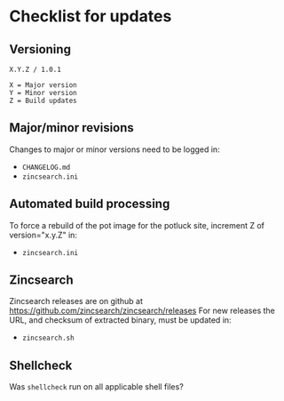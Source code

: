 # Checklist for updates

## Versioning
```
X.Y.Z / 1.0.1

X = Major version
Y = Minor version
Z = Build updates
```

## Major/minor revisions
Changes to major or minor versions need to be logged in:
* `CHANGELOG.md`
* `zincsearch.ini`

## Automated build processing
To force a rebuild of the pot image for the potluck site, increment Z of version="x.y.Z" in:
* `zincsearch.ini`

## Zincsearch
Zincsearch releases are on github at https://github.com/zincsearch/zincsearch/releases
For new releases the URL, and checksum of extracted binary, must be updated in:
* `zincsearch.sh`

## Shellcheck
Was `shellcheck` run on all applicable shell files?

